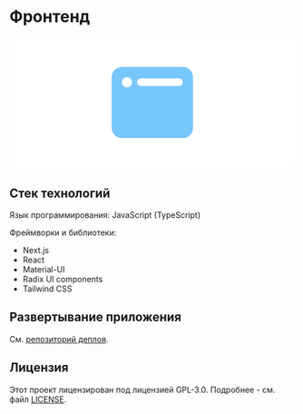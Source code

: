 # Фронтенд

![Логотип](./image.png)

## Стек технологий

Язык программирования: JavaScript (TypeScript)

Фреймворки и библиотеки:
- Next.js
- React
- Material-UI
- Radix UI components
- Tailwind CSS

## Развертывание приложения

См. [репозиторий деплоя](https://github.com/hardenediot/deploy).

## Лицензия

Этот проект лицензирован под лицензией GPL-3.0. Подробнее - см. файл [LICENSE](./LICENSE).
